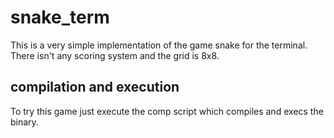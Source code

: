 # snake_term

This is a very simple implementation of the game snake for the terminal. 
There isn't any scoring system and the grid is 8x8.

## compilation and execution

To try this game just execute the comp script which compiles and execs the binary.

